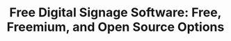 ---
slug: "free-digital-signage-software"
title: "Free Digital Signage Software: Free, Freemium, and Open Source Options"
description: "Discover a comprehensive collection of free, freemium, and open-source digital signage software solutions. This selection caters to a wide range of needs, from small-scale setups to enterprise-level deployments, offering features like dynamic content playback, remote management, scheduling, and seamless integration with various devices and platforms.\n\nWhether you're managing a single display or a network of screens across multiple locations, these tools provide cost-effective and versatile options for industries such as retail, education, hospitality, healthcare, and more. Explore the ideal software to power your digital signage projects without breaking the bank."
seo:
    title: "Free Digital Signage Software: Free, Freemium, and Open Source"
    description: "Explore free, freemium, and open-source digital signage software options for versatile and cost-effective solutions."
filters: [
    {
        field: "pricing.has_freemium",
        is: true
    }
]
---